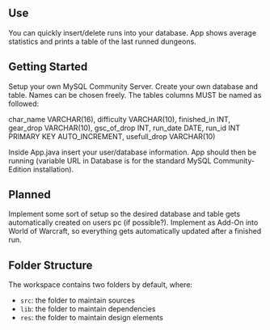 ## Use
You can quickly insert/delete runs into your database. App shows average statistics and prints a table of the last runned dungeons.

## Getting Started

Setup your own MySQL Community Server. Create your own database and table. Names can be chosen freely.
The tables columns MUST be named as followed:

char_name VARCHAR(16),
difficulty VARCHAR(10),
finished_in INT,
gear_drop VARCHAR(10),
gsc_of_drop INT,
run_date DATE,
run_id INT PRIMARY KEY AUTO_INCREMENT,
usefull_drop VARCHAR(10)

Inside App.java insert your user/database information.
App should then be running (variable URL in Database is for the standard MySQL Community-Edition installation).

## Planned
Implement some sort of setup so the desired database and table gets automatically created on users pc (if possible?).
Implement as Add-On into World of Warcraft, so everything gets automatically updated after a finished run.

## Folder Structure

The workspace contains two folders by default, where:

- `src`: the folder to maintain sources
- `lib`: the folder to maintain dependencies
- `res`: the folder to maintain design elements
